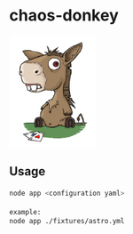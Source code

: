 # chaos-donkey

<img src="https://raw.githubusercontent.com/paolodm/chaos-donkey/master/resources/donkey.jpg" height="200" />

## Usage

```bash
node app <configuration yaml>

example:
node app ./fixtures/astro.yml
```
